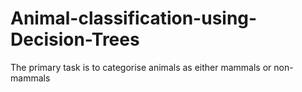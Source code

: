 # Animal-classification-using-Decision-Trees
The primary task is to categorise animals as either mammals or non-mammals
